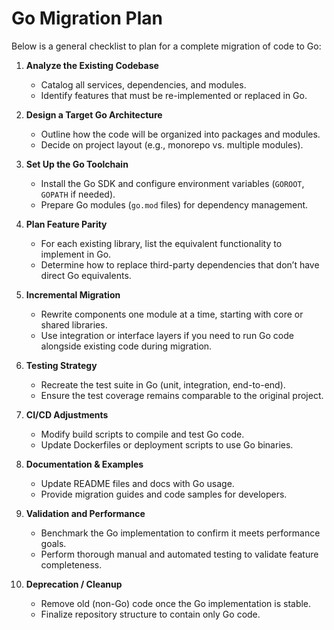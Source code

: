 # Go Migration Plan

Below is a general checklist to plan for a complete migration of code to Go:

1. **Analyze the Existing Codebase**
   - Catalog all services, dependencies, and modules.
   - Identify features that must be re-implemented or replaced in Go.

2. **Design a Target Go Architecture**
   - Outline how the code will be organized into packages and modules.
   - Decide on project layout (e.g., monorepo vs. multiple modules).

3. **Set Up the Go Toolchain**
   - Install the Go SDK and configure environment variables (`GOROOT`, `GOPATH` if needed).
   - Prepare Go modules (`go.mod` files) for dependency management.

4. **Plan Feature Parity**
   - For each existing library, list the equivalent functionality to implement in Go.
   - Determine how to replace third-party dependencies that don’t have direct Go equivalents.

5. **Incremental Migration**
   - Rewrite components one module at a time, starting with core or shared libraries.
   - Use integration or interface layers if you need to run Go code alongside existing code during migration.

6. **Testing Strategy**
   - Recreate the test suite in Go (unit, integration, end-to-end).
   - Ensure the test coverage remains comparable to the original project.

7. **CI/CD Adjustments**
   - Modify build scripts to compile and test Go code.
   - Update Dockerfiles or deployment scripts to use Go binaries.

8. **Documentation & Examples**
   - Update README files and docs with Go usage.
   - Provide migration guides and code samples for developers.

9. **Validation and Performance**
   - Benchmark the Go implementation to confirm it meets performance goals.
   - Perform thorough manual and automated testing to validate feature completeness.

10. **Deprecation / Cleanup**
    - Remove old (non-Go) code once the Go implementation is stable.
    - Finalize repository structure to contain only Go code.
